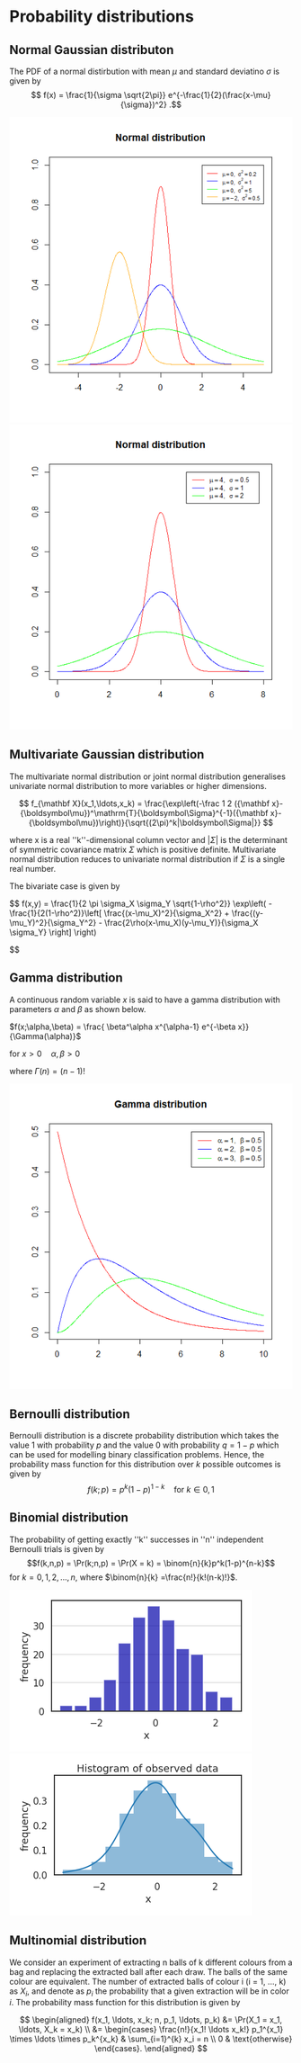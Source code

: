 # Probability distributions

## Normal Gaussian distributon

The PDF of a normal distirbution with mean $\mu$ and standard deviatino $\sigma$ is given by
$$ f(x) = \frac{1}{\sigma \sqrt{2\pi}} e^{-\frac{1}{2}(\frac{x-\mu}{\sigma})^2} .$$

![plot](normal_distribution.png)
![plot](normal_distribution_same_mean.png)

## Multivariate Gaussian distribution

The multivariate normal distribution or joint normal distribution generalises univariate normal distribution to more variables or higher dimensions.

$$
f_{\mathbf X}(x_1,\ldots,x_k) = \frac{\exp\left(-\frac 1 2 ({\mathbf x}-{\boldsymbol\mu})^\mathrm{T}{\boldsymbol\Sigma}^{-1}({\mathbf x}-{\boldsymbol\mu})\right)}{\sqrt{(2\pi)^k|\boldsymbol\Sigma|}}
$$

where x is a real ''k''-dimensional column vector and $|\Sigma|$ is the determinant of symmetric covariance matrix $\Sigma$ which is positive definite. Multivariate normal distribution reduces to univariate normal distribution if $\Sigma$ is a single real number.

The bivariate case is given by

$$
    f(x,y) =
      \frac{1}{2 \pi  \sigma_X \sigma_Y \sqrt{1-\rho^2}}
      \exp\left(
        -\frac{1}{2(1-\rho^2)}\left[
          \frac{(x-\mu_X)^2}{\sigma_X^2} +
          \frac{(y-\mu_Y)^2}{\sigma_Y^2} -
          \frac{2\rho(x-\mu_X)(y-\mu_Y)}{\sigma_X \sigma_Y}
        \right]
      \right)


$$

## Gamma distribution

A continuous random variable $x$ is said to have a gamma distribution with parameters $\alpha$ and $\beta$ as shown below.

$f(x;\alpha,\beta) = \frac{ \beta^\alpha x^{\alpha-1} e^{-\beta x}}{\Gamma(\alpha)}$

$\text{ for } x > 0 \quad \alpha, \beta > 0$

where $\Gamma(n) = (n-1)!$

![plot](gamma_distribution.png)

## Bernoulli distribution

Bernoulli distribution is a discrete probability distribution which takes the value 1 with probability $p$ and the value 0 with probability $q=1-p$ which can be used for modelling binary classification problems. Hence, the probability mass function for this distribution over $k$ possible outcomes is given by
$$f(k;p) = p^k (1-p)^{1-k} \quad \text{for } k\in{0,1}$$

## Binomial distribution

The probability of getting exactly ''k'' successes in ''n'' independent Bernoulli trials is given by  
$$f(k,n,p) = \Pr(k;n,p) = \Pr(X = k) = \binom{n}{k}p^k(1-p)^{n-k}$$
for $k = 0, 1, 2, ..., n$, where $\binom{n}{k} =\frac{n!}{k!(n-k)!}$.

![plot](histo_matplotlib.png)
![plot](histo_seaborn.png)

## Multinomial distribution

We consider an experiment of extracting n balls of k different colours from a bag and replacing the extracted ball after each draw. The balls of the same colour are equivalent. The number of extracted balls of colour i (i = 1, ..., k) as $X_i$, and denote as $p_i$ the probability that a given extraction will be in color $i$. The probability mass function for this distribution is given by

$$
\begin{aligned}
f(x_1, \ldots, x_k; n, p_1, \ldots, p_k) &= \Pr(X_1 = x_1, \ldots, X_k = x_k)  \\
                                         &= \begin{cases}
                                            \frac{n!}{x_1! \ldots x_k!} p_1^{x_1} \times \ldots \times p_k^{x_k} & \sum_{i=1}^{k} x_i = n \\
                                            0 & \text{otherwise}
                                           \end{cases}.
\end{aligned}
$$
